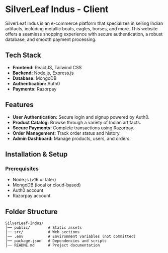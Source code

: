 # SilverLeaf Indus - Client

SilverLeaf Indus is an e-commerce platform that specializes in selling Indian artifacts, including metallic boats, eagles, horses, and more. This website offers a seamless shopping experience with secure authentication, a robust database, and smooth payment processing.

## Tech Stack

- **Frontend:** ReactJS, Tailwind CSS
- **Backend:** Node.js, Express.js
- **Database:** MongoDB
- **Authentication:** Auth0
- **Payments:** Razorpay

## Features

- **User Authentication:** Secure login and signup powered by Auth0.
- **Product Catalog:** Browse through a variety of Indian artifacts.
- **Secure Payments:** Complete transactions using Razorpay.
- **Order Management:** Track order status and history.
- **Admin Dashboard:** Manage products, users, and orders.

## Installation & Setup

### Prerequisites

- Node.js (v16 or later)
- MongoDB (local or cloud-based)
- Auth0 account
- Razorpay account

## Folder Structure

```
SilverLeaf-Indus/
│── public/        # Static assets
|── src/           # Web sections
│── .env           # Environment variables (not committed)
│── package.json   # Dependencies and scripts
│── README.md      # Project documentation
```
